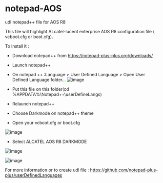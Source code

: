 # notepad-AOS
udl notepad++ file for AOS R8

This file will highlight ALcatel-lucent enterprise AOS R8 configuration file ( vcboot.cfg or boot.cfg).

To install it :
  - Download notepad++ from https://notepad-plus-plus.org/downloads/
  - Launch notepad++
  - On notepad ++ :Language > User Defined Language > Open User Defined Language folder... 
  ![image](https://user-images.githubusercontent.com/5869885/213675312-920e562c-15a1-402e-87a2-16c6a068573c.png)
  - Put this file on this folder(cd %APPDATA%\Notepad++\userDefineLangs)
  - Relaunch notepad++
  - Choose Darkmode on notepad++ theme
  
  - Open your vcboot.cfg or boot.cfg
  
  ![image](https://user-images.githubusercontent.com/5869885/213690432-31d2a75e-33ba-47da-8b78-6ae8964ca160.png)

  - Select ALCATEL AOS R8 DARKMODE
  
![image](https://user-images.githubusercontent.com/5869885/213676559-b551f255-1d59-4343-a81c-c38ffcda5580.png)

![image](https://user-images.githubusercontent.com/5869885/213690482-904dc8d0-f795-4658-99d0-00bd15ca22f6.png)


For more information or to create udl file :
https://github.com/notepad-plus-plus/userDefinedLanguages
